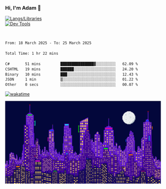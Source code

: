 ### Hi, I'm Adam 👋

[![Langs/Libraries](https://skillicons.dev/icons?i=cs,dotnet,js,css,html,sass,ts,jquery,bootstrap)](https://skillicons.dev)
<br/>
[![Dev Tools](https://skillicons.dev/icons?i=git,github,githubactions,visualstudio)](https://skillicons.dev)

<br/>

<!--START_SECTION:waka-->

```txt
From: 18 March 2025 - To: 25 March 2025

Total Time: 1 hr 22 mins

C#       51 mins         ███████████████▓░░░░░░░░░   62.09 %
CSHTML   19 mins         ██████░░░░░░░░░░░░░░░░░░░   24.20 %
Binary   10 mins         ███░░░░░░░░░░░░░░░░░░░░░░   12.43 %
JSON     1 min           ▒░░░░░░░░░░░░░░░░░░░░░░░░   01.22 %
Other    0 secs          ░░░░░░░░░░░░░░░░░░░░░░░░░   00.07 %
```

<!--END_SECTION:waka-->

[![wakatime](https://wakatime.com/badge/user/2234bda2-efd3-47c5-8724-79108edfe9aa.svg)](https://wakatime.com/@2234bda2-efd3-47c5-8724-79108edfe9aa)

![Pixelated city at night](./media/city.gif)
